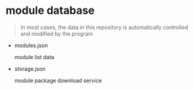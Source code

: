 # module database

> In most cases, the data in this repository is automatically controlled and modified by the program

- modules.json

  module list data
- storage.json

  module package download service
